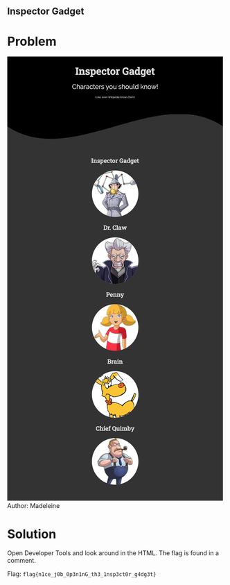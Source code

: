 ## Inspector Gadget
# Problem

![Webpage](./images/webpage.png)
Author: Madeleine

# Solution
Open Developer Tools and look around in the HTML. The flag is found in a comment.

Flag: `flag{n1ce_j0b_0p3n1nG_th3_1nsp3ct0r_g4dg3t}`